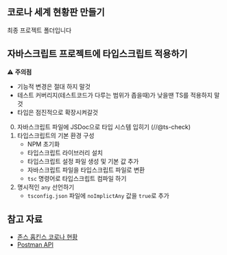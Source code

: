 ## 코로나 세계 현황판 만들기

최종 프로젝트 폴더입니다

## 자바스크립트 프로젝트에 타입스크립트 적용하기

⚠️ **주의점**

- 기능적 변경은 절대 하지 말것
- 테스트 커버리지(테스트코드가 다루는 범위가 좁을때)가 낮을땐 TS를 적용하지 말것
- 타입은 점진적으로 확장시켜갈것

0. 자바스크립트 파일에 JSDoc으로 타입 시스템 입히기 (//@ts-check)
1. 타입스크립트의 기본 환경 구성
    - NPM 초기화
    - 타입스크립트 라이브러리 설치
    - 타입스크립트 설정 파일 생성 및 기본 값 추가
    - 자바스크립트 파일을 타입스크립트 파일로 변환
    - `tsc` 명령어로 타입스크립트 컴파일 하기
2. 명시적인 `any` 선언하기
    - `tsconfig.json` 파일에 `noImplictAny` 값을 `true`로 추가 

## 참고 자료

- [존스 홉킨스 코로나 현황](https://www.arcgis.com/apps/opsdashboard/index.html#/bda7594740fd40299423467b48e9ecf6)
- [Postman API](https://documenter.getpostman.com/view/10808728/SzS8rjbc?version=latest#27454960-ea1c-4b91-a0b6-0468bb4e6712)